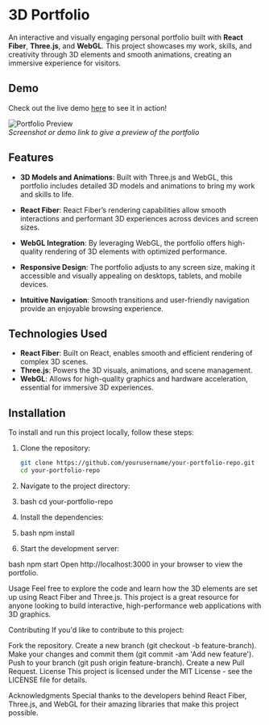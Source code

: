 # 3D Portfolio

An interactive and visually engaging personal portfolio built with **React Fiber**, **Three.js**, and **WebGL**. This project showcases my work, skills, and creativity through 3D elements and smooth animations, creating an immersive experience for visitors.

## Demo

Check out the live demo [here](https://your-portfolio-link.com) to see it in action!

![Portfolio Preview](path_to_image.png)  
_Screenshot or demo link to give a preview of the portfolio_

## Features

- **3D Models and Animations**: Built with Three.js and WebGL, this portfolio includes detailed 3D models and animations to bring my work and skills to life.
  
- **React Fiber**: React Fiber’s rendering capabilities allow smooth interactions and performant 3D experiences across devices and screen sizes.
  
- **WebGL Integration**: By leveraging WebGL, the portfolio offers high-quality rendering of 3D elements with optimized performance.
  
- **Responsive Design**: The portfolio adjusts to any screen size, making it accessible and visually appealing on desktops, tablets, and mobile devices.
  
- **Intuitive Navigation**: Smooth transitions and user-friendly navigation provide an enjoyable browsing experience.

## Technologies Used

- **React Fiber**: Built on React, enables smooth and efficient rendering of complex 3D scenes.
- **Three.js**: Powers the 3D visuals, animations, and scene management.
- **WebGL**: Allows for high-quality graphics and hardware acceleration, essential for immersive 3D experiences.
  
## Installation

To install and run this project locally, follow these steps:

1. Clone the repository:
   ```bash
   git clone https://github.com/yourusername/your-portfolio-repo.git
   cd your-portfolio-repo
2. Navigate to the project directory:

3. bash
  cd your-portfolio-repo
4. Install the dependencies:

3. bash
  npm install

4. Start the development server:

bash
  npm start
  Open http://localhost:3000 in your browser to view the portfolio.

Usage
Feel free to explore the code and learn how the 3D elements are set up using React Fiber and Three.js. This project is a great resource for anyone looking to build interactive, high-performance web applications with 3D graphics.

Contributing
If you'd like to contribute to this project:

Fork the repository.
Create a new branch (git checkout -b feature-branch).
Make your changes and commit them (git commit -am 'Add new feature').
Push to your branch (git push origin feature-branch).
Create a new Pull Request.
License
This project is licensed under the MIT License - see the LICENSE file for details.

Acknowledgments
Special thanks to the developers behind React Fiber, Three.js, and WebGL for their amazing libraries that make this project possible.
   
